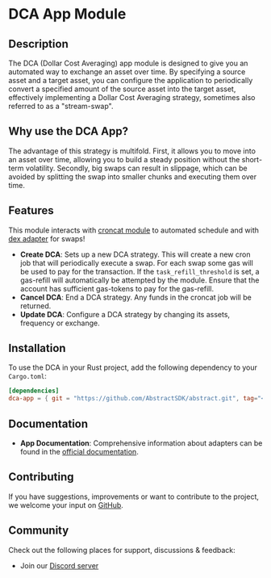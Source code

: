 # DCA App Module

## Description

The DCA (Dollar Cost Averaging) app module is designed to give you an automated way to exchange an asset over time. By specifying a source asset and a target asset, you can configure the application to periodically convert a specified amount of the source asset into the target asset, effectively implementing a Dollar Cost Averaging strategy, sometimes also referred to as a "stream-swap".

## Why use the DCA App?

The advantage of this strategy is multifold. First, it allows you to move into an asset over time, allowing you to build a steady position without the short-term volatility. Secondly, big swaps can result in slippage, which can be avoided by splitting the swap into smaller chunks and executing them over time.

## Features

This module interacts with [croncat module](https://github.com/AbstractSDK/abstract/tree/main/modules/contracts/apps/croncat) to automated schedule and with [dex adapter](https://github.com/AbstractSDK/abstract/tree/main/modules/contracts/adapters/dex) for swaps!

- **Create DCA**: Sets up a new DCA strategy. This will create a new cron job that will periodically execute a swap. For each swap some gas will be used to pay for the transaction. If the `task_refill_threshold` is set, a gas-refill will automatically be attempted by the module. Ensure that the account has sufficient gas-tokens to pay for the gas-refill.
- **Cancel DCA**: End a DCA strategy. Any funds in the croncat job will be returned.
- **Update DCA**: Configure a DCA strategy by changing its assets, frequency or exchange.

## Installation

To use the DCA in your Rust project, add the following dependency to your `Cargo.toml`:

```toml
[dependencies]
dca-app = { git = "https://github.com/AbstractSDK/abstract.git", tag="<latest-tag>", default-features = false }
```

## Documentation

- **App Documentation**: Comprehensive information about adapters can be found in the [official documentation](https://docs.abstract.money/3_framework/6_module_types.html#apps).

## Contributing

If you have suggestions, improvements or want to contribute to the project, we welcome your input on [GitHub](https://github.com/AbstractSDK/abstract).

## Community
Check out the following places for support, discussions & feedback:

- Join our [Discord server](https://discord.com/invite/uch3Tq3aym)
